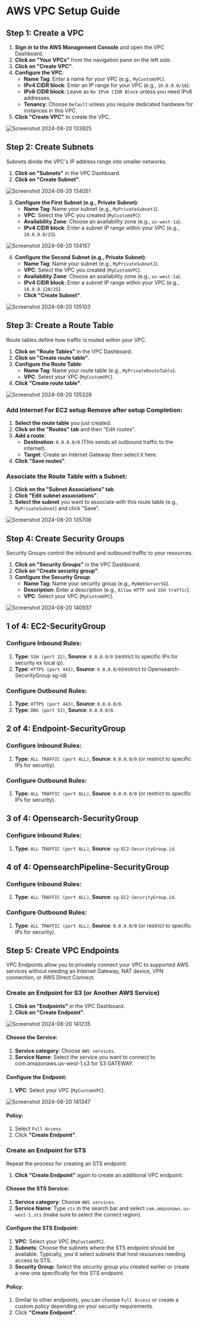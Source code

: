 # AWS VPC Setup Guide

## Step 1: Create a VPC

1. **Sign in to the AWS Management Console** and open the VPC Dashboard.
2. **Click on "Your VPCs"** from the navigation pane on the left side.
3. **Click on "Create VPC"**.
4. **Configure the VPC**:
   - **Name Tag**: Enter a name for your VPC (e.g., `MyCustomVPC`).
   - **IPv4 CIDR block**: Enter an IP range for your VPC (e.g., `10.0.0.0/16`).
   - **IPv6 CIDR block**: Leave as `No IPv6 CIDR Block` unless you need IPv6 addresses.
   - **Tenancy**: Choose `Default` unless you require dedicated hardware for instances in this VPC.
5. **Click "Create VPC"** to create the VPC.

![Screenshot 2024-08-20 133825](https://github.com/user-attachments/assets/17f0fa59-2862-4a8e-9329-3c48ec13e304)


## Step 2: Create Subnets

Subnets divide the VPC's IP address range into smaller networks.

1. **Click on "Subnets"** in the VPC Dashboard.
2. **Click on "Create Subnet"**.

![Screenshot 2024-08-20 134051](https://github.com/user-attachments/assets/efad397e-2162-4288-a1f5-caa493009d91)

3. **Configure the First Subnet (e.g., Private Subnet)**:
   - **Name Tag**: Name your subnet (e.g., `MyPrivateSubnet1`).
   - **VPC**: Select the VPC you created (`MyCustomVPC`).
   - **Availability Zone**: Choose an availability zone (e.g., `us-west-1a`).
   - **IPv4 CIDR block**: Enter a subnet IP range within your VPC (e.g., `10.0.0.0/25`).

![Screenshot 2024-08-20 134157](https://github.com/user-attachments/assets/2f7966e1-90df-45cb-b326-332d11c73926)

4. **Configure the Second Subnet (e.g., Private Subnet)**:
   - **Name Tag**: Name your subnet (e.g., `MyPrivateSubnet2`).
   - **VPC**: Select the VPC you created (`MyCustomVPC`).
   - **Availability Zone**: Choose an availability zone (e.g., `us-west-1a`).
   - **IPv4 CIDR block**: Enter a subnet IP range within your VPC (e.g., `10.0.0.128/25`).
   - **Click "Create Subnet"**.

![Screenshot 2024-08-20 135103](https://github.com/user-attachments/assets/86a050e0-1f75-4f62-824b-70ea6a649c17)

## Step 3: Create a Route Table

Route tables define how traffic is routed within your VPC.

1. **Click on "Route Tables"** in the VPC Dashboard.
2. **Click on "Create route table"**.
3. **Configure the Route Table**:
   - **Name Tag**: Name your route table (e.g., `MyPrivateRouteTable`).
   - **VPC**: Select your VPC (`MyCustomVPC`).
4. **Click "Create route table"**.

![Screenshot 2024-08-20 135329](https://github.com/user-attachments/assets/a674f05a-d47a-4bc4-9b72-ed31e2fb5878)

### Add Internet For EC2 setup Remove after setup Completion:

1. **Select the route table** you just created.
2. **Click on the "Routes" tab** and then "Edit routes".
3. **Add a route**:
   - **Destination**: `0.0.0.0/0` (This sends all outbound traffic to the internet).
   - **Target**: Create an Internet Gateway then select it here.
4. **Click "Save routes"**.

### Associate the Route Table with a Subnet:

1. **Click on the "Subnet Associations" tab**.
2. **Click "Edit subnet associations"**.
3. **Select the subnet** you want to associate with this route table (e.g., `MyPrivateSubnet`) and click "Save".

![Screenshot 2024-08-20 135708](https://github.com/user-attachments/assets/fa5cee5a-0457-4c8c-a5be-f55d5bd77100)

## Step 4: Create Security Groups

Security Groups control the inbound and outbound traffic to your resources.

1. **Click on "Security Groups"** in the VPC Dashboard.
2. **Click on "Create security group"**.
3. **Configure the Security Group**:
   - **Name Tag**: Name your security group (e.g., `MyWebServerSG`).
   - **Description**: Enter a description (e.g., `Allow HTTP and SSH traffic`).
   - **VPC**: Select your VPC (`MyCustomVPC`).

![Screenshot 2024-08-20 140937](https://github.com/user-attachments/assets/233d9892-224d-436b-a12b-000444c1f51f)

## 1 of 4: EC2-SecurityGroup

### Configure Inbound Rules:

1. **Type**: `SSH (port 22)`, **Source**: `0.0.0.0/0` (restrict to specific IPs for security ex local ip).
2. **Type**: `HTTPS (port 443)`, **Source**: `0.0.0.0/0`(restrict to Opensearch-SecurityGroup sg-id)

### Configure Outbound Rules:

1. **Type**: `HTTPS (port 443)`, **Source**: `0.0.0.0/0`.
2. **Type**: `DNS (port 53)`, **Source**: `0.0.0.0/0`.

## 2 of 4: Endpoint-SecurityGroup

### Configure Inbound Rules:

1. **Type**: `ALL TRAFFIC (port ALL)`, **Source**: `0.0.0.0/0` (or restrict to specific IPs for security).

### Configure Outbound Rules:

1. **Type**: `ALL TRAFFIC (port ALL)`, **Source**: `0.0.0.0/0` (or restrict to specific IPs for security).

## 3 of 4: Opensearch-SecurityGroup

### Configure Inbound Rules:

1. **Type**: `ALL TRAFFIC (port ALL)`, **Source**: `sg-EC2-SecurityGroup.id`.

## 4 of 4: OpensearchPipeline-SecurityGroup

### Configure Inbound Rules:

1. **Type**: `ALL TRAFFIC (port ALL)`, **Source**: `sg-EC2-SecurityGroup.id`.

### Configure Outbound Rules:

1. **Type**: `ALL TRAFFIC (port ALL)`, **Source**: `0.0.0.0/0` (or restrict to specific IPs for security).


## Step 5: Create VPC Endpoints

VPC Endpoints allow you to privately connect your VPC to supported AWS services without needing an Internet Gateway, NAT device, VPN connection, or AWS Direct Connect.

### Create an Endpoint for S3 (or Another AWS Service)

1. **Click on "Endpoints"** in the VPC Dashboard.
2. **Click on "Create Endpoint"**.

![Screenshot 2024-08-20 141235](https://github.com/user-attachments/assets/a356e3f9-2561-407a-b3e6-f8846248f5bd)


#### Choose the Service:

1. **Service category**: Choose `AWS services`.
2. **Service Name**: Select the service you want to connect to com.amazonaws.us-west-1.s3 for S3 GATEWAY.

#### Configure the Endpoint:

1. **VPC**: Select your VPC (`MyCustomVPC`).

![Screenshot 2024-08-20 141347](https://github.com/user-attachments/assets/a369ebc0-ab8b-4125-98e9-eb3130a81ab3)

#### Policy:

1. Select `Full Access`
2. Click **"Create Endpoint"**.

### Create an Endpoint for STS

Repeat the process for creating an STS endpoint:

1. **Click "Create Endpoint"** again to create an additional VPC endpoint.

#### Choose the STS Service:

1. **Service category**: Choose `AWS services`.
2. **Service Name**: Type `sts` in the search bar and select `com.amazonaws.us-west-1.sts` (make sure to select the correct region).

#### Configure the STS Endpoint:

1. **VPC**: Select your VPC (`MyCustomVPC`).
2. **Subnets**: Choose the subnets where the STS endpoint should be available. Typically, you'd select subnets that host resources needing access to STS.
3. **Security Group**: Select the security group you created earlier or create a new one specifically for this STS endpoint.

#### Policy:

1. Similar to other endpoints, you can choose `Full Access` or create a custom policy depending on your security requirements.
2. Click **"Create Endpoint"**.
